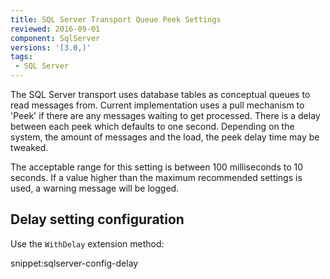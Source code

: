 ```yaml
---
title: SQL Server Transport Queue Peek Settings
reviewed: 2016-09-01
component: SqlServer
versions: '[3.0,)'
tags:
 - SQL Server
---
```


The SQL Server transport uses database tables as conceptual queues to read messages from. Current implementation uses a pull mechanism to 'Peek' if there are any messages waiting to get processed. There is a delay between each peek which defaults to one second. Depending on the system, the amount of messages and the load, the peek delay time may be tweaked. 

The acceptable range for this setting is between 100 milliseconds to 10 seconds. If a value higher than the maximum recommended settings is used, a warning message will be logged.

## Delay setting configuration

Use the `WithDelay` extension method:

snippet:sqlserver-config-delay

